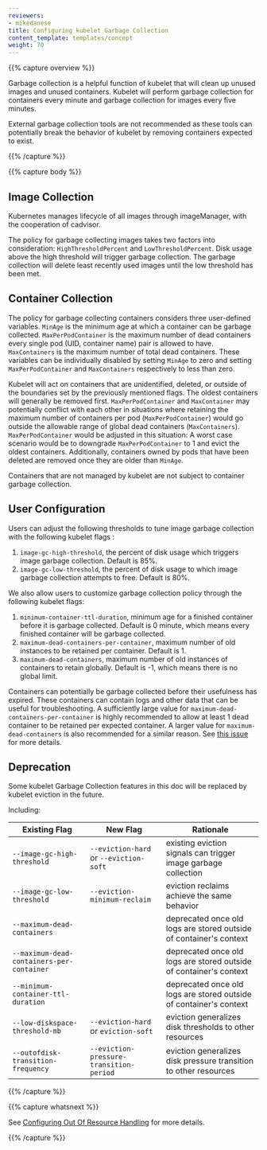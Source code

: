 ```yaml
---
reviewers:
- mikedanese
title: Configuring kubelet Garbage Collection
content_template: templates/concept
weight: 70
---
```


{{% capture overview %}}

Garbage collection is a helpful function of kubelet that will clean up unused images and unused containers. Kubelet will perform garbage collection for containers every minute and garbage collection for images every five minutes.

External garbage collection tools are not recommended as these tools can potentially break the behavior of kubelet by removing containers expected to exist.

{{% /capture %}}


{{% capture body %}}

## Image Collection

Kubernetes manages lifecycle of all images through imageManager, with the cooperation
of cadvisor.

The policy for garbage collecting images takes two factors into consideration:
`HighThresholdPercent` and `LowThresholdPercent`. Disk usage above the high threshold
will trigger garbage collection. The garbage collection will delete least recently used images until the low
threshold has been met.

## Container Collection

The policy for garbage collecting containers considers three user-defined variables. `MinAge` is the minimum age at which a container can be garbage collected. `MaxPerPodContainer` is the maximum number of dead containers every single
pod (UID, container name) pair is allowed to have. `MaxContainers` is the maximum number of total dead containers. These variables can be individually disabled by setting `MinAge` to zero and setting `MaxPerPodContainer` and `MaxContainers` respectively to less than zero.

Kubelet will act on containers that are unidentified, deleted, or outside of the boundaries set by the previously mentioned flags. The oldest containers will generally be removed first. `MaxPerPodContainer` and `MaxContainer` may potentially conflict with each other in situations where retaining the maximum number of containers per pod (`MaxPerPodContainer`) would go outside the allowable range of global dead containers (`MaxContainers`). `MaxPerPodContainer` would be adjusted in this situation: A worst case scenario would be to downgrade `MaxPerPodContainer` to 1 and evict the oldest containers. Additionally, containers owned by pods that have been deleted are removed once they are older than `MinAge`.

Containers that are not managed by kubelet are not subject to container garbage collection.

## User Configuration

Users can adjust the following thresholds to tune image garbage collection with the following kubelet flags :

1. `image-gc-high-threshold`, the percent of disk usage which triggers image garbage collection.
Default is 85%.
2. `image-gc-low-threshold`, the percent of disk usage to which image garbage collection attempts
to free. Default is 80%.

We also allow users to customize garbage collection policy through the following kubelet flags:

1. `minimum-container-ttl-duration`, minimum age for a finished container before it is
garbage collected. Default is 0 minute, which means every finished container will be garbage collected.
2. `maximum-dead-containers-per-container`, maximum number of old instances to be retained
per container. Default is 1.
3. `maximum-dead-containers`, maximum number of old instances of containers to retain globally.
Default is -1, which means there is no global limit.

Containers can potentially be garbage collected before their usefulness has expired. These containers
can contain logs and other data that can be useful for troubleshooting. A sufficiently large value for
`maximum-dead-containers-per-container` is highly recommended to allow at least 1 dead container to be
retained per expected container. A larger value for `maximum-dead-containers` is also recommended for a
similar reason.
See [this issue](https://github.com/kubernetes/kubernetes/issues/13287) for more details.


## Deprecation

Some kubelet Garbage Collection features in this doc will be replaced by kubelet eviction in the future.

Including:

| Existing Flag | New Flag | Rationale |
| ------------- | -------- | --------- |
| `--image-gc-high-threshold` | `--eviction-hard` or `--eviction-soft` | existing eviction signals can trigger image garbage collection |
| `--image-gc-low-threshold` | `--eviction-minimum-reclaim` | eviction reclaims achieve the same behavior |
| `--maximum-dead-containers` | | deprecated once old logs are stored outside of container's context |
| `--maximum-dead-containers-per-container` | | deprecated once old logs are stored outside of container's context |
| `--minimum-container-ttl-duration` | | deprecated once old logs are stored outside of container's context |
| `--low-diskspace-threshold-mb` | `--eviction-hard` or `eviction-soft` | eviction generalizes disk thresholds to other resources |
| `--outofdisk-transition-frequency` | `--eviction-pressure-transition-period` | eviction generalizes disk pressure transition to other resources |

{{% /capture %}}

{{% capture whatsnext %}}

See [Configuring Out Of Resource Handling](/docs/tasks/administer-cluster/out-of-resource/) for more details.

{{% /capture %}}